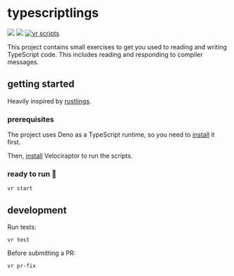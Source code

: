 # typescriptlings

![](https://github.com/ayakovlenko/typescriptlings/actions/workflows/test.yml/badge.svg)
[![](https://coveralls.io/repos/github/ayakovlenko/typescriptlings/badge.svg?branch=main)](https://coveralls.io/github/ayakovlenko/typescriptlings?branch=main)
[![vr scripts](https://badges.velociraptor.run/flat.svg)](https://velociraptor.run)

This project contains small exercises to get you used to reading and writing
TypeScript code. This includes reading and responding to compiler messages.

## getting started

Heavily inspired by [rustlings](https://github.com/rust-lang/rustlings).

### prerequisites

The project uses Deno as a TypeScript runtime, so you need to
[install](https://deno.land/#installation) it first.

Then, [install](https://github.com/jurassiscripts/velociraptor#install)
Velociraptor to run the scripts.

### ready to run 🚀

```
vr start
```

## development

Run tests:

```
vr test
```

Before submitting a PR:

```
vr pr-fix
```
